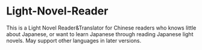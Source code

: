 # Light-Novel-Reader
This is a Light Novel Reader&amp;Translator for Chinese readers who knows little about Japanese, or want to learn Japanese through reading Japanese light novels.  May support other languages in later versions.
